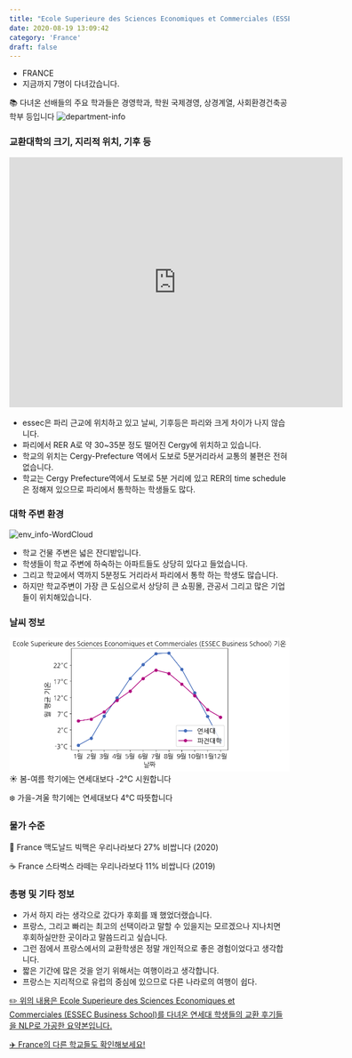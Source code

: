 ```yaml
---
title: "Ecole Superieure des Sciences Economiques et Commerciales (ESSEC Business School)"
date: 2020-08-19 13:09:42
category: 'France'
draft: false
---
```



* FRANCE
* 지금까지 7명이 다녀갔습니다. 

📚 다녀온 선배들의 주요 학과들은 경영학과, 학원 국제경영, 상경계열, 사회환경건축공학부 등입니다
![department-info](../plots/FR000004.png)
### 교환대학의 크기, 지리적 위치, 기후 등
<iframe
width="600"
height="450"
frameborder="0" style="border:0"
src="https://www.google.com/maps/embed/v1/place?key=AIzaSyC9e1AME-pVmWC4hBpFdu5S4dKzyepa3HQ&q=Ecole+Superieure+des+Sciences+Economiques+et+Commerciales+(ESSEC+Business+School)&center=49.0335,2.07683&zoom=14" allowfullscreen>
</iframe>

* essec은 파리 근교에 위치하고 있고 날씨, 기후등은 파리와 크게 차이가 나지 않습니다.
* 파리에서 RER A로 약 30~35분 정도 떨어진 Cergy에 위치하고 있습니다.
* 학교의 위치는 Cergy-Prefecture 역에서 도보로 5분거리라서 교통의 불편은 전혀 없습니다.
* 학교는 Cergy Prefecture역에서 도보로 5분 거리에 있고 RER의 time schedule은 정해져 있으므로 파리에서 통학하는 학생들도 많다.


### 대학 주변 환경

![env_info-WordCloud](../univ_wordclouds_okt/env_info/FR000004_env_info_okt.png)

* 학교 건물 주변은 넓은 잔디밭입니다.
* 학생들이 학교 주변에 하숙하는 아파트들도 상당히 있다고 들었습니다.
* 그리고 학교에서 역까지 5분정도 거리라서 파리에서 통학 하는 학생도 많습니다.
* 하지만 학교주변이 가장 큰 도심으로서 상당히 큰 쇼핑몰, 관공서 그리고 많은 기업들이 위치해있습니다.


### 날씨 정보 
 ![temparature_FR000004](../plots/weather/FR000004.png)
☀️ 봄-여름 학기에는 연세대보다 -2°C 시원합니다

❄️ 가을-겨울 학기에는 연세대보다 4°C 따뜻합니다
### 물가 수준 
🍔 France 맥도날드 빅맥은 우리나라보다 27% 비쌉니다 (2020)

☕️ France 스타벅스 라떼는 우리나라보다 11% 비쌉니다 (2019)

### 총평 및 기타 정보
* 가서 하지 라는 생각으로 갔다가 후회를 꽤 했었더랬습니다.
* 프랑스, 그리고 빠리는 최고의 선택이라고 말할 수 있을지는 모르겠으나 지나치면 후회하실만한 곳이라고 말씀드리고 싶습니다.
* 그런 점에서 프랑스에서의 교환학생은 정말 개인적으로 좋은 경험이었다고 생각합니다.
* 짧은 기간에 많은 것을 얻기 위해서는 여행이라고 생각합니다.
* 프랑스는 지리적으로 유럽의 중심에 있으므로 다른 나라로의 여행이 쉽다.


[✏️ 위의 내용은 Ecole Superieure des Sciences Economiques et Commerciales (ESSEC Business School)를 다녀온 연세대 학생들의 교환 후기들을 NLP로 가공한 요약본입니다.](http://oia.yonsei.ac.kr/partner/expReport.asp?ucode=FR000004&bgbn=A)

[✈️ France의 다른 학교들도 확인해보세요!](https://yonsei-exchange.netlify.app/?category=France)
